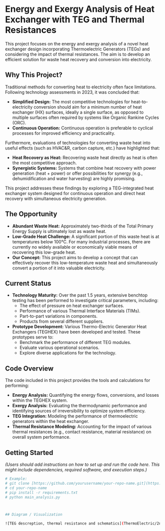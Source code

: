 # Energy and Exergy Analysis of Heat Exchanger with TEG and Thermal Resistances

This project focuses on the energy and exergy analysis of a novel heat exchanger design incorporating Thermoelectric Generators (TEGs) and considering the impact of thermal resistances. The aim is to develop an efficient solution for waste heat recovery and conversion into electricity.

## Why This Project?

Traditional methods for converting heat to electricity often face limitations. Following technology assessments in 2023, it was concluded that:

* **Simplified Design:** The most competitive technologies for heat-to-electricity conversion should aim for a minimum number of heat exchanger (HX) surfaces, ideally a single surface, as opposed to multiple surfaces often required by systems like Organic Rankine Cycles (ORC).
* **Continuous Operation:** Continuous operation is preferable to cyclical processes for improved efficiency and practicality.

Furthermore, evaluations of technologies for converting waste heat into useful effects (such as HVAC&R, carbon capture, etc.) have highlighted that:

* **Heat Recovery as Heat:** Recovering waste heat directly as heat is often the most competitive approach.
* **Synergistic Systems:** Systems that combine heat recovery with power generation (heat + power) or offer possibilities for synergy (e.g., dehumidification and water harvesting) are highly promising.

This project addresses these findings by exploring a TEG-integrated heat exchanger system designed for continuous operation and direct heat recovery with simultaneous electricity generation.

## The Opportunity

* **Abundant Waste Heat:** Approximately two-thirds of the Total Primary Energy Supply is ultimately lost as waste heat.
* **Low-Grade Heat Challenge:** A significant portion of this waste heat is at temperatures below 100°C. For many industrial processes, there are currently no widely available or economically viable means of recovering this low-grade heat.
* **Our Concept:** This project aims to develop a concept that can effectively recover this low-temperature waste heat and simultaneously convert a portion of it into valuable electricity.

## Current Status

* **Technology Maturity:** Over the past 1.5 years, extensive benchtop testing has been performed to investigate critical parameters, including:
    * The effect of pressure on heat exchanger surfaces.
    * Performance of various Thermal Interface Materials (TIMs).
    * Part-to-part variations in components.
    * Products from several different suppliers.
* **Prototype Development:** Various Thermo-Electric Generator Heat Exchangers (TEGHEX) have been developed and tested. These prototypes serve to:
    * Benchmark the performance of different TEG modules.
    * Evaluate various operational scenarios.
    * Explore diverse applications for the technology.

## Code Overview

The code included in this project provides the tools and calculations for performing:

* **Energy Analysis:** Quantifying the energy flows, conversions, and losses within the TEGHEX system.
* **Exergy Analysis:** Evaluating the thermodynamic performance and identifying sources of irreversibility to optimize system efficiency.
* **TEG Integration:** Modeling the performance of thermoelectric generators within the heat exchanger.
* **Thermal Resistance Modeling:** Accounting for the impact of various thermal resistances (e.g., contact resistance, material resistance) on overall system performance.

## Getting Started

*(Users should add instructions on how to set up and run the code here. This might include dependencies, required software, and execution steps.)*

```bash
# Example:
# git clone [https://github.com/yourusername/your-repo-name.git](https://github.com/yourusername/your-repo-name.git)
# cd your-repo-name
# pip install -r requirements.txt
# python main_analysis.py



## Diagram / Visualization 

![TEG descreption, thermal resistance and schematics](ThermoElectric/2ndLawTDN/ToGitHub.svg)
